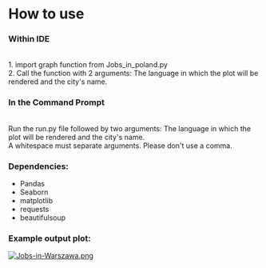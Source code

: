 <h1>How to use</h1>
<h3>Within IDE</h3><br>
1. import graph function from Jobs_in_poland.py<br>
2. Call the function with 2 arguments: The language in which the plot will be rendered and the city's name.<br>
<h3>In the Command Prompt</h3><br>
Run the run.py file followed by two arguments: The language in which the plot will be rendered and the city's name.<br>   A whitespace must separate arguments. Please don't use a comma. 
<h3>Dependencies:</h3>
<ul>
   <li>Pandas</li>
   <li>Seaborn</li>
   <li>matplotlib</li>
   <li>requests</li>
   <li>beautifulsoup</li>
</ul>

### Example output plot:<br>
[![Jobs-in-Warszawa.png](https://i.postimg.cc/LsVkxppB/Jobs-in-Warszawa.png)](https://postimg.cc/KKRgYC4R)
